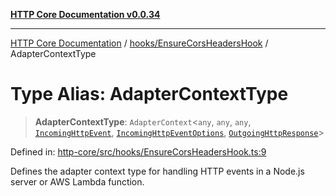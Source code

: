 [**HTTP Core Documentation v0.0.34**](../../../README.md)

***

[HTTP Core Documentation](../../../modules.md) / [hooks/EnsureCorsHeadersHook](../README.md) / AdapterContextType

# Type Alias: AdapterContextType

> **AdapterContextType**: `AdapterContext`\<`any`, `any`, `any`, [`IncomingHttpEvent`](../../../IncomingHttpEvent/classes/IncomingHttpEvent.md), [`IncomingHttpEventOptions`](../../../IncomingHttpEvent/interfaces/IncomingHttpEventOptions.md), [`OutgoingHttpResponse`](../../../OutgoingHttpResponse/classes/OutgoingHttpResponse.md)\>

Defined in: [http-core/src/hooks/EnsureCorsHeadersHook.ts:9](https://github.com/stonemjs/http-core/blob/16d44b2a21e4f4bf5742d6461b8beebcd7cc1d0b/src/hooks/EnsureCorsHeadersHook.ts#L9)

Defines the adapter context type for handling HTTP events in a Node.js server or AWS Lambda function.
